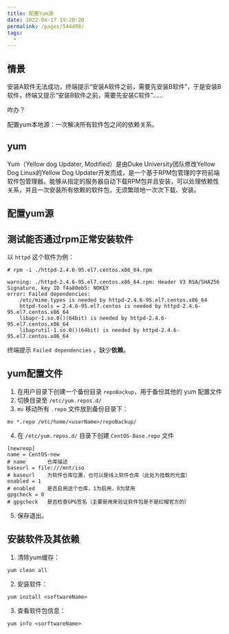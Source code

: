 ```yaml
---
title: 配置Yum源
date: 2022-04-17 19:20:20
permalink: /pages/544d08/
tags:
  - 
---
```

## 情景

安装A软件无法成功，终端提示“安装A软件之前，需要先安装B软件”，于是安装B软件，终端又提示“安装B软件之前，需要先安装C软件”......

咋办？

配置yum本地源：一次解决所有软件包之间的依赖关系。

## yum

Yum（Yellow dog Updater, Modified）是由Duke University团队修改Yellow Dog Linux的Yellow Dog Updater开发而成，是一个基于RPM包管理的字符前端软件包管理器。能够从指定的服务器自动下载RPM包并且安装，可以处理依赖性关系，并且一次安装所有依赖的软件包，无须繁琐地一次次下载、安装。

## 配置yum源

## 测试能否通过rpm正常安装软件

以 `httpd` 这个软件为例：

```shell
# rpm -i ./httpd-2.4.6-95.el7.centos.x86_64.rpm 

warning: ./httpd-2.4.6-95.el7.centos.x86_64.rpm: Header V3 RSA/SHA256 Signature, key ID f4a80eb5: NOKEY
error: Failed dependencies:
	/etc/mime.types is needed by httpd-2.4.6-95.el7.centos.x86_64
	httpd-tools = 2.4.6-95.el7.centos is needed by httpd-2.4.6-95.el7.centos.x86_64
	libapr-1.so.0()(64bit) is needed by httpd-2.4.6-95.el7.centos.x86_64
	libaprutil-1.so.0()(64bit) is needed by httpd-2.4.6-95.el7.centos.x86_64
```

终端提示 `Failed dependencies` ，缺少**依赖**。

## yum配置文件

1. 在用户目录下创建一个备份目录 `repoBackup`，用于备份其他的 yum 配置文件
2. 切换目录至 `/etc/yum.repos.d/`
3. `mv` 移动所有 `.repo` 文件放到备份目录下：

```
mv *.repo /etc/home/<userName>/repoBackup/
```

4. 在 `/etc/yum.repos.d/` 目录下创建 `CentOS-Base.repo` 文件

```shell
[newreop]
name = CentOS-new
# name       仓库描述
baseurl = file:///mnt/iso
# baseurl    为软件仓库位置，也可以是线上软件仓库（此处为挂载的光盘）
enabled = 1
# enabled    是否启用这个仓库，1为启用，0为禁用
gpgcheck = 0
# gpgcheck   是否检查GPG签名（主要是用来验证软件包是不是红帽官方的）
```

5. 保存退出。

## 安装软件及其依赖

1. 清除yum缓存：

```shell
yum clean all
```

2. 安装软件：

```shell
yum install <softwareName>
```

3. 查看软件包信息：

```
yum info <sorftwareName>
```
